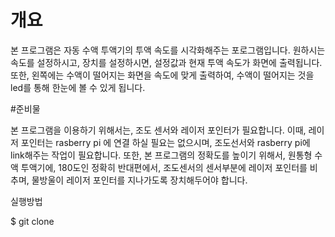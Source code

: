 # 개요
본 프로그램은 자동 수액 투액기의 투액 속도를 시각화해주는 포로그램입니다. 원하시는 속도를 설정하시고, 장치를 설정하시면, 설정값과 현재 투액 속도가 화면에 출력됩니다. 또한, 왼쪽에는 수액이 떨어지는 화면을 속도에 맞게 출력하여, 수액이 떨어지는 것을 led를 통해 한눈에 볼 수 있게 됩니다.

#준비물

본 프로그램을 이용하기 위해서는, 조도 센서와 레이저 포인터가 필요합니다. 
이때, 레이저 포인터는 rasberry pi 에 연결 하실 필요는 없으시며, 조도선서와 rasberry pi에 link해주는 작업이 필요합니다.
또한, 본 프로그램의 정확도를 높이기 위해서, 원통형 수액 투액기에, 180도인 정확히 반대편에서, 조도센서의 센서부분에 레이저 포인터를 비추며, 물방울이 레이저 포인터를 지나가도록 장치해두어야 합니다.

실행방법

$ git clone 
